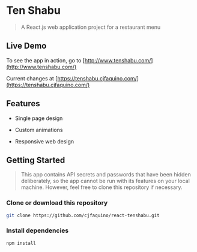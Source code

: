 # Ten Shabu

> A React.js web application project for a restaurant menu

## Live Demo

To see the app in action, go to [http://www.tenshabu.com/](http://www.tenshabu.com/)

Current changes at [https://tenshabu.cjfaquino.com/](https://tenshabu.cjfaquino.com/)

## Features

* Single page design

* Custom animations

* Responsive web design
 
## Getting Started

> This app contains API secrets and passwords that have been hidden deliberately, so the app cannot be run with its features on your local machine. However, feel free to clone this repository if necessary.

### Clone or download this repository

```sh
git clone https://github.com/cjfaquino/react-tenshabu.git
```

### Install dependencies

```sh
npm install
```

